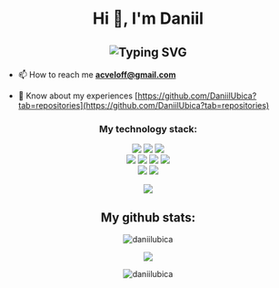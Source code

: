 <h1 align="center"> Hi 👋, I'm Daniil</h1>
<h2 align="center" href="https://git.io/typing-svg"><img src="https://readme-typing-svg.herokuapp.com?font=Fira+Code&pause=1000&color=F74949&center=true&vCenter=true&width=435&lines=Back-end+developer;++and+MSTU+%22STANKIN%22+student" alt="Typing SVG" /></h2>

- 📫 How to reach me **acveloff@gmail.com**

- 📄 Know about my experiences [https://github.com/DaniilUbica?tab=repositories](https://github.com/DaniilUbica?tab=repositories)

<h3 align="center">
My technology stack:</h3>
<p align="center">
<img src = "https://img.shields.io/badge/c-%2300599C.svg?style=for-the-badge&logo=c&logoColor=white">
<img src = "https://img.shields.io/badge/c++-%2300599C.svg?style=for-the-badge&logo=c%2B%2B&logoColor=white">
<img src = "https://img.shields.io/badge/rust-%23000000.svg?style=for-the-badge&logo=rust&logoColor=white">
<br>
<img src = "https://img.shields.io/badge/Qt-%23217346.svg?style=for-the-badge&logo=Qt&logoColor=white">
<img src = "https://img.shields.io/badge/html5-%23E34F26.svg?style=for-the-badge&logo=html5&logoColor=white">
<img src = "https://img.shields.io/badge/css3-%231572B6.svg?style=for-the-badge&logo=css3&logoColor=white">
<img src = "https://img.shields.io/badge/git-%23F05033.svg?style=for-the-badge&logo=git&logoColor=white">
<br>
<img src = "https://img.shields.io/badge/mysql-%2300f.svg?style=for-the-badge&logo=mysql&logoColor=white">
<img src = "https://img.shields.io/badge/sqlite-%2307405e.svg?style=for-the-badge&logo=sqlite&logoColor=white">
</p>

<p align="center"> <img src = "https://www.codewars.com/users/Daniil Ubica/badges/large"> </p>

<h2 align="center"> My github stats: </h2>

<p align="center"> <img align="center" src="https://github-readme-stats-sigma-five.vercel.app/api/top-langs?username=daniilubica&show_icons=true&theme=gruvbox&title_color=d29393&text_color=b8b8b8&bg_color=262626&locale=en&layout=compact" alt="daniilubica" /></p>

<p align="center"> <img align="center" src="https://github-readme-stats-sigma-five.vercel.app/api?username=daniilubica&show_icons=true&theme=gruvbox&title_color=d29393&text_color=b8b8b8&bg_color=262626&locale=en" /></p>

<p align="center"> <img src="https://komarev.com/ghpvc/?username=daniilubica&label=Profile%20views&color=750085&style=flat-square" alt="daniilubica" /> </p>
